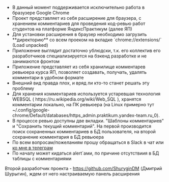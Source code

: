 <ul>

<li>В данный момент поддерживается исключительно работа в бразузере Google Chrome </li>
<li>Проект представляет из себя расширение для браузера, с хранением комментариев для проведения код-ревью работ студентов на платформе ЯндексПрактикум (далее ЯП)</li>
<li>Для установки расширения в браузер необходимо загрузить **директорию** со всем проеком на вкладке `chrome://extensions/` (Load unpacked)</li>
<li>Приложение выглядит достаточно ублюдски, т.к. его коллектив его разработчиков специализируется на бэкенд разработке и не занимаются фронтом
<li>Приложение представляет из себя хранилище комментарев ревьюера курса ЯП, позволяет создавать, получать, удалять комментари в удобном формате
<li>Внешний вид правда плох, и вряд ли кто-то станет решать эту проблему</li>
<li>Для хранения комментариев используется устаревшая технология WEBSQL ( https://ru.wikipedia.org/wiki/Web_SQL ), хранятся комментарии локально, на ПК ревьюера (на Linux примерно тут ~/.config/google-chrome/Default/databases/https_admin.praktikum.yandex-team.ru_0).
<li>В процессе ревью доступны две вкладки. "Шаблоны комментариев" и  "Сохранить текущий комментарий". На первой производится поиск сохраненных комментариев в БД пользователя, на второй сохранение комментария в БД ревьюера
<li>По всем вопросам/пожеланиям прошу обращаться в Slack в чат или <a href = https://t.me/kashlinov>ко мне в телеграм</a>
<li>По началу может кидаться alert`ами, по причине отсутствиия в БД таблицы с комментариями</li>

</ul>

Второй разработчик проекта - https://github.com/ShuryginDM (Дмитрий Шурыгин), ждем от него настраиваемую панель расширения
